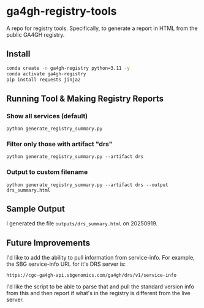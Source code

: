 # ga4gh-registry-tools
A repo for registry tools.  Specifically, to generate a report in HTML from the public GA4GH registry.

## Install

```bash
conda create -n ga4gh-registry python=3.11 -y
conda activate ga4gh-registry
pip install requests jinja2
```
## Running Tool & Making Registry Reports

### Show all services (default)
    python generate_registry_summary.py

### Filter only those with artifact "drs"
    python generate_registry_summary.py --artifact drs

### Output to custom filename
    python generate_registry_summary.py --artifact drs --output drs_summary.html

## Sample Output

I generated the file `outputs/drs_summary.html` on 20250919.

## Future Improvements

I'd like to add the ability to pull information from service-info.  For example, the SBG service-info URL for it's DRS server is:

    https://cgc-ga4gh-api.sbgenomics.com/ga4gh/drs/v1/service-info 

I'd like the script to be able to parse that and pull the standard version info from this
and then report if what's in the registry is different from the live server.